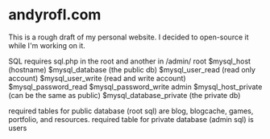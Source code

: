 andyrofl.com
===

This is a rough draft of my personal website. I decided to open-source it while I'm working on it.


SQL
requires sql.php in the root and another in /admin/
root
  $mysql_host (hostname)
	$mysql_database (the public db)
	$mysql_user_read (read only account)
	$mysql_user_write (read and write account)
	$mysql_password_read
	$mysql_password_write
admin
  $mysql_host_private (can be the same as public)
	$mysql_database_private (the private db)

required tables for public database (root sql) are blog, blogcache, games, portfolio, and resources.
required table for private database (admin sql) is users
